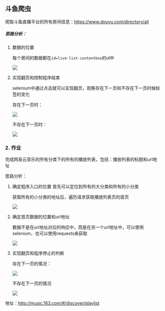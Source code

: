 ## 斗鱼爬虫

爬取斗鱼直播平台的所有房间信息：https://www.douyu.com/directory/all

##### 思路分析：

1. 数据的位置

   每个房间的数据都在`id=live-list-contentbox`的ul中

   <img src="../img/斗鱼数据的位置.png"></img>

2. 实现翻页和控制程序结束

   selenium中通过点击就可以实现翻页，观察存在下一页和不存在下一页时候标签的变化

   存在下一页时：

   <img src="../img/斗鱼存在下一页.png"></img>

   不存在下一页时：

   <img src="../img/斗鱼不存在下一页.png"></img>

### 2. 作业

完成网易云音乐的所有分类下的所有的播放列表，包括：播放列表的标题和url地址

思路分析：

1. 确定程序入口的位置 首先可以定位到所有的大分类和所有的小分类

   获取所有的小分类的地址后，遍历请求获取播放列表页的首页

   <img src="../img/确定程序入口的位置.png"></img>

2. 确定首页数据的位置和url地址

   数据不是在url地址对应的响应中，而是在另一个url地址中，可以使用selenium，也可以使用requests来获取 

   <img src="../img/包含数据的url地址.png"></img>

3. 实现翻页和程序停止的判断

   存在下一页的情况：

   <img src="../img/网易云存在下一页的情况.png"></img>

   不存在下一页的情况

   <img src="../img/网易云不存在下一页的情况.png"></img>

地址：http://music.163.com/#/discover/playlist